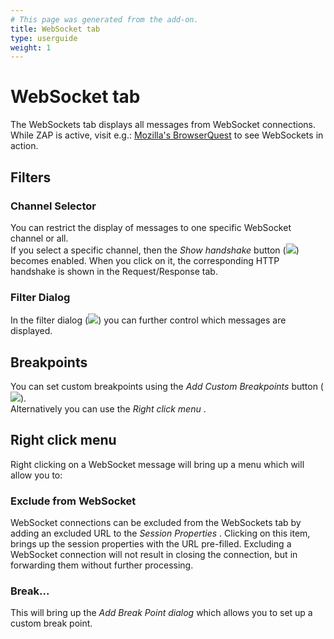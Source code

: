 ```yaml
---
# This page was generated from the add-on.
title: WebSocket tab
type: userguide
weight: 1
---
```


# WebSocket tab


The WebSockets tab displays all messages from WebSocket connections.
While ZAP is active, visit e.g.: [Mozilla's BrowserQuest](http://browserquest.mozilla.org/)
to see WebSockets in action.

## Filters

### Channel Selector

You can restrict the display of messages to one specific WebSocket channel or all.   
If you select a specific channel, then the *Show handshake* button (![](/docs/desktop/addons/websockets/images/handshake.png)) becomes enabled. When you click on it, the corresponding HTTP handshake is shown in the Request/Response tab.

### Filter Dialog

In the filter dialog (![](/docs/desktop/addons/websockets/images/054.png)) you can further control which messages are displayed.   

## Breakpoints

You can set custom breakpoints using the *Add Custom Breakpoints* button (![](/docs/desktop/addons/websockets/images/break_add.png)).   
Alternatively you can use the *Right click menu* .   

## Right click menu

Right clicking on a WebSocket message will bring up a menu which will allow you to:

### Exclude from WebSocket

WebSocket connections can be excluded from the WebSockets tab by adding an excluded URL to the *Session Properties* . Clicking on this item, brings up the session properties with the URL pre-filled. Excluding a WebSocket connection will not result in closing the connection, but in forwarding them without further processing.

### Break...

This will bring up the *Add Break Point dialog* which allows you to set up a custom break point.

